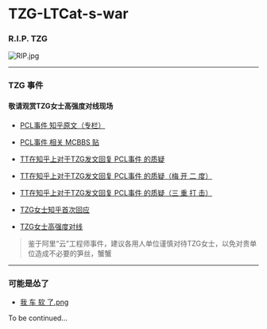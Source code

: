 # TZG-LTCat-s-war
### R.I.P. TZG

![RIP.jpg](https://i.loli.net/2020/05/16/JbeNcrhqtE37H5u.jpg)

----

### TZG 事件
#### 敬请观赏TZG女士高强度对线现场

- [PCL事件 知乎原文（专栏）](https://zhuanlan.zhihu.com/p/139114864)

- [PCL事件 相关 MCBBS 贴](https://archive.vn/9vuMS)

- [TT在知乎上对于TZG发文回复 PCL事件 的质疑](https://archive.vn/qVYuv)

- [TT在知乎上对于TZG发文回复 PCL事件 的质疑（梅 开 二 度）](https://archive.vn/6P7R2)

- [TT在知乎上对于TZG发文回复 PCL事件 的质疑（三 重 打 击）](https://archive.vn/uv5oR)

- [TZG女士知乎首次回应](https://archive.vn/QQieW)

- [TZG女士高强度对线](https://archive.vn/EsFtj)

> 鉴于阿里“云”工程师事件，建议各用人单位谨慎对待TZG女士，以免对贵单位造成不必要的笋丝，蟹蟹

----

### 可能是怂了

- [我 车 软 了.png](https://archive.vn/r5mTz)

To be continued…

